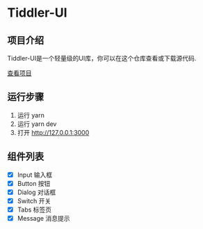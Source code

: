 # Tiddler-UI

## 项目介绍

Tiddler-UI是一个轻量级的UI库，你可以在这个仓库查看或下载源代码.

[查看项目](https://nara-11.github.io/Tiddler-UI-Website/index.html#/)

## 运行步骤

1. 运行 yarn
2. 运行 yarn dev
3. 打开 http://127.0.0.1:3000

## 组件列表

- [x] Input 输入框
- [x] Button 按钮
- [x] Dialog 对话框
- [x] Switch 开关
- [x] Tabs 标签页
- [x] Message 消息提示
